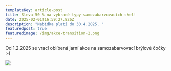 ```yaml
---
templateKey: article-post
title: Sleva 50 % na vybrané typy samozabarvovacích skel!
date: 2025-02-01T16:59:27.826Z
description: "Nabídka platí do 30.4.2025. "
featuredpost: true
featuredimage: /img/akce-transition-2.png
---
```

Od 1.2.2025 se vrací oblíbená jarní akce na samozabarvovací brýlové čočky :-) 

![](/img/akce-transition-2.png)